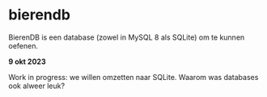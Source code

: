 # bierendb
BierenDB is een database (zowel in MySQL 8 als SQLite) om te kunnen oefenen. 



**9 okt 2023**

Work in progress: we willen omzetten naar SQLite. Waarom was databases ook alweer leuk?
